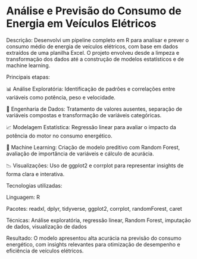 # Análise e Previsão do Consumo de Energia em Veículos Elétricos

Descrição: Desenvolvi um pipeline completo em R para analisar e prever o consumo médio de energia de veículos elétricos, com base em dados extraídos de uma planilha Excel. O projeto envolveu desde a limpeza e transformação dos dados até a construção de modelos estatísticos e de machine learning.

Principais etapas:

📊 Análise Exploratória: Identificação de padrões e correlações entre variáveis como potência, peso e velocidade.

🧼 Engenharia de Dados: Tratamento de valores ausentes, separação de variáveis compostas e transformação de variáveis categóricas.

📈 Modelagem Estatística: Regressão linear para avaliar o impacto da potência do motor no consumo energético.

🌲 Machine Learning: Criação de modelo preditivo com Random Forest, avaliação de importância de variáveis e cálculo de acurácia.

📉 Visualizações: Uso de ggplot2 e corrplot para representar insights de forma clara e interativa.

Tecnologias utilizadas:

Linguagem: R

Pacotes: readxl, dplyr, tidyverse, ggplot2, corrplot, randomForest, caret

Técnicas: Análise exploratória, regressão linear, Random Forest, imputação de dados, visualização de dados

Resultado: O modelo apresentou alta acurácia na previsão do consumo energético, com insights relevantes para otimização de desempenho e eficiência de veículos elétricos.
